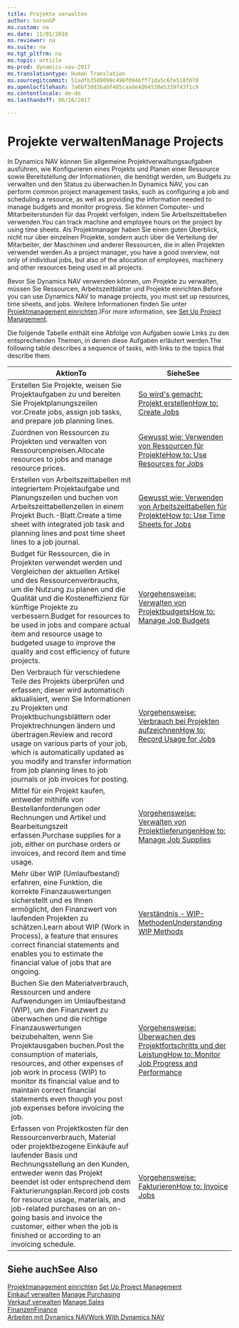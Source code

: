 ```yaml
---
title: Projekte verwalten
author: SorenGP
ms.custom: na
ms.date: 11/01/2016
ms.reviewer: na
ms.suite: na
ms.tgt_pltfrm: na
ms.topic: article
ms-prod: dynamics-nav-2017
ms.translationtype: Human Translation
ms.sourcegitcommit: 51adfb3588099c496f0946ff71da5c6fe518f070
ms.openlocfilehash: 7a6bf3dd3babf485caade4d04530e5339f43f1c9
ms.contentlocale: de-de
ms.lasthandoff: 06/26/2017

---
```


# <a name="manage-projects"></a><span data-ttu-id="97425-102">Projekte verwalten</span><span class="sxs-lookup"><span data-stu-id="97425-102">Manage Projects</span></span>
<span data-ttu-id="97425-103">In Dynamics NAV können Sie allgemeine Projektverwaltungsaufgaben ausführen, wie Konfigurieren eines Projekts und Planen einer Ressource sowie Bereitstellung der Informationen, die benötigt werden, um Budgets zu verwalten und den Status zu überwachen.</span><span class="sxs-lookup"><span data-stu-id="97425-103">In Dynamics NAV, you can perform common project management tasks, such as configuring a job and scheduling a resource, as well as providing the information needed to manage budgets and monitor progress.</span></span> <span data-ttu-id="97425-104">Sie können Computer- und Mitarbeiterstunden für das Projekt verfolgen, indem Sie Arbeitszeittabellen verwenden.</span><span class="sxs-lookup"><span data-stu-id="97425-104">You can track machine and employee hours on the project by using time sheets.</span></span> <span data-ttu-id="97425-105">Als Projektmanager haben Sie einen guten Überblick, nicht nur über einzelnen Projekte, sondern auch über die Verteilung der Mitarbeiter, der Maschinen und anderer Ressourcen, die in allen Projekten verwendet werden.</span><span class="sxs-lookup"><span data-stu-id="97425-105">As a project manager, you have a good overview, not only of individual jobs, but also of the allocation of employees, machinery and other resources being used in all projects.</span></span>

<span data-ttu-id="97425-106">Bevor Sie Dynamics NAV verwenden können, um Projekte zu verwalten, müssen Sie Ressourcen, Arbeitszeitblätter und Projekte einrichten.</span><span class="sxs-lookup"><span data-stu-id="97425-106">Before you can use Dynamics NAV to manage projects, you must set up resources, time sheets, and jobs.</span></span> <span data-ttu-id="97425-107">Weitere Informationen finden Sie unter [Projektmanagement einrichten](projects-setup-projects.md).)</span><span class="sxs-lookup"><span data-stu-id="97425-107">For more information, see [Set Up Project Management](projects-setup-projects.md).</span></span>  

<span data-ttu-id="97425-108">Die folgende Tabelle enthält eine Abfolge von Aufgaben sowie Links zu den entsprechenden Themen, in denen diese Aufgaben erläutert werden.</span><span class="sxs-lookup"><span data-stu-id="97425-108">The following table describes a sequence of tasks, with links to the topics that describe them.</span></span>

|<span data-ttu-id="97425-109">Aktion</span><span class="sxs-lookup"><span data-stu-id="97425-109">To</span></span> |<span data-ttu-id="97425-110">Siehe</span><span class="sxs-lookup"><span data-stu-id="97425-110">See</span></span> |
|---|----|
|<span data-ttu-id="97425-111">Erstellen Sie Projekte, weisen Sie Projektaufgaben zu und bereiten Sie Projektplanungszeilen vor.</span><span class="sxs-lookup"><span data-stu-id="97425-111">Create jobs, assign job tasks, and prepare job planning lines.</span></span>|[<span data-ttu-id="97425-112">So wird's gemacht: Projekt erstellen</span><span class="sxs-lookup"><span data-stu-id="97425-112">How to: Create Jobs</span></span>](projects-how-create-jobs.md)|
|<span data-ttu-id="97425-113">Zuordnen von Ressourcen zu Projekten und verwalten von Ressourcenpreisen.</span><span class="sxs-lookup"><span data-stu-id="97425-113">Allocate resources to jobs and manage resource prices.</span></span>|[<span data-ttu-id="97425-114">Gewusst wie: Verwenden von Ressourcen für Projekte</span><span class="sxs-lookup"><span data-stu-id="97425-114">How to: Use Resources for Jobs</span></span>](projects-how-use-resources.md)|
|<span data-ttu-id="97425-115">Erstellen von Arbeitszeittabellen mit integriertem Projektaufgabe und Planungszeilen und buchen von Arbeitszeittabellenzeilen in einem Projekt Buch.-Blatt.</span><span class="sxs-lookup"><span data-stu-id="97425-115">Create a time sheet with integrated job task and planning lines and post time sheet lines to a job journal.</span></span>|[<span data-ttu-id="97425-116">Gewusst wie: Verwenden von Arbeitszeittabellen für Projekte</span><span class="sxs-lookup"><span data-stu-id="97425-116">How to: Use Time Sheets for Jobs</span></span>](projects-how-use-time-sheets.md)|
|<span data-ttu-id="97425-117">Budget für Ressourcen, die in Projekten verwendet werden und Vergleichen der aktuellen Artikel und des Ressourcenverbrauchs, um die Nutzung zu planen und die Qualität und die Kosteneffizienz für künftige Projekte zu verbessern.</span><span class="sxs-lookup"><span data-stu-id="97425-117">Budget for resources to be used in jobs and compare actual item and resource usage to budgeted usage to improve the quality and cost efficiency of future projects.</span></span>|[<span data-ttu-id="97425-118">Vorgehensweise: Verwalten von Projektbudgets</span><span class="sxs-lookup"><span data-stu-id="97425-118">How to: Manage Job Budgets</span></span>](projects-how-manage-budgets.md)|
|<span data-ttu-id="97425-119">Den Verbrauch für verschiedene Teile des Projekts überprüfen und erfassen; dieser wird automatisch aktualisiert, wenn Sie Informationen zu Projekten und Projektbuchungsblättern oder Projektrechnungen ändern und übertragen.</span><span class="sxs-lookup"><span data-stu-id="97425-119">Review and record usage on various parts of your job, which is automatically updated as you modify and transfer information from job planning lines to job journals or job invoices for posting.</span></span>|[<span data-ttu-id="97425-120">Vorgehensweise: Verbrauch bei Projekten aufzeichnen</span><span class="sxs-lookup"><span data-stu-id="97425-120">How to: Record Usage for Jobs</span></span>](projects-how-record-job-usage.md)|
|<span data-ttu-id="97425-121">Mittel für ein Projekt kaufen, entweder mithilfe von Bestellanforderungen oder Rechnungen und Artikel und Bearbeitungszeit erfassen.</span><span class="sxs-lookup"><span data-stu-id="97425-121">Purchase supplies for a job, either on purchase orders or invoices, and record item and time usage.</span></span>|[<span data-ttu-id="97425-122">Vorgehensweise: Verwalten von Projektlieferungen</span><span class="sxs-lookup"><span data-stu-id="97425-122">How to: Manage Job Supplies</span></span>](projects-how-manage-project-supplies.md)|
|<span data-ttu-id="97425-123">Mehr über WIP (Umlaufbestand) erfahren, eine Funktion, die korrekte Finanzauswertungen sicherstellt und es Ihnen ermöglicht, den Finanzwert von laufenden Projekten zu schätzen.</span><span class="sxs-lookup"><span data-stu-id="97425-123">Learn about WIP (Work in Process), a feature that ensures correct financial statements and enables you to estimate the financial value of jobs that are ongoing.</span></span>|[<span data-ttu-id="97425-124">Verständnis - WIP-Methoden</span><span class="sxs-lookup"><span data-stu-id="97425-124">Understanding WIP Methods</span></span>](projects-understanding-wip.md)|
|<span data-ttu-id="97425-125">Buchen Sie den Materialverbrauch, Ressourcen und andere Aufwendungen im Umlaufbestand (WIP), um den Finanzwert zu überwachen und die richtige Finanzauswertungen beizubehalten, wenn Sie Projektausgaben buchen.</span><span class="sxs-lookup"><span data-stu-id="97425-125">Post the consumption of materials, resources, and other expenses of job work in process (WIP) to monitor its financial value and to maintain correct financial statements even though you post job expenses before invoicing the job.</span></span>|[<span data-ttu-id="97425-126">Vorgehensweise: Überwachen des Projektfortschritts und der Leistung</span><span class="sxs-lookup"><span data-stu-id="97425-126">How to: Monitor Job Progress and Performance</span></span>](projects-how-monitor-progress-performance.md)|
|<span data-ttu-id="97425-127">Erfassen von Projektkosten für den Ressourcenverbrauch, Material oder projektbezogene Einkäufe auf laufender Basis und Rechnungsstellung an den Kunden, entweder wenn das Projekt beendet ist oder entsprechend dem Fakturierungsplan.</span><span class="sxs-lookup"><span data-stu-id="97425-127">Record job costs for resource usage, materials, and job-related purchases on an on-going basis and invoice the customer, either when the job is finished or according to an invoicing schedule.</span></span>|[<span data-ttu-id="97425-128">Vorgehensweise: Fakturieren</span><span class="sxs-lookup"><span data-stu-id="97425-128">How to: Invoice Jobs</span></span>](projects-how-invoice-jobs.md)|

## <a name="see-also"></a><span data-ttu-id="97425-129">Siehe auch</span><span class="sxs-lookup"><span data-stu-id="97425-129">See Also</span></span>
<span data-ttu-id="97425-130">[Projektmanagement einrichten](projects-setup-projects.md)  </span><span class="sxs-lookup"><span data-stu-id="97425-130">[Set Up Project Management](projects-setup-projects.md)  </span></span>  
<span data-ttu-id="97425-131">[Einkauf verwalten](purchasing-manage-purchasing.md)       </span><span class="sxs-lookup"><span data-stu-id="97425-131">[Manage Purchasing](purchasing-manage-purchasing.md)       </span></span>  
<span data-ttu-id="97425-132">[Verkauf verwalten](sales-manage-sales.md)  </span><span class="sxs-lookup"><span data-stu-id="97425-132">[Manage Sales](sales-manage-sales.md)  </span></span>  
[<span data-ttu-id="97425-133">Finanzen</span><span class="sxs-lookup"><span data-stu-id="97425-133">Finance</span></span>](finance-setup.md)  
[<span data-ttu-id="97425-134">Arbeiten mit Dynamics NAV</span><span class="sxs-lookup"><span data-stu-id="97425-134">Work With Dynamics NAV</span></span>](ui-work-product.md)  

